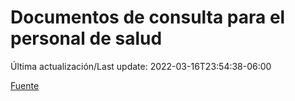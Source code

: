 # Documentos de consulta para el personal de salud

Última actualización/Last update: 2022-03-16T23:54:38-06:00

 [Fuente](https://coronavirus.gob.mx/personal-de-salud/documentos-de-consulta/)
